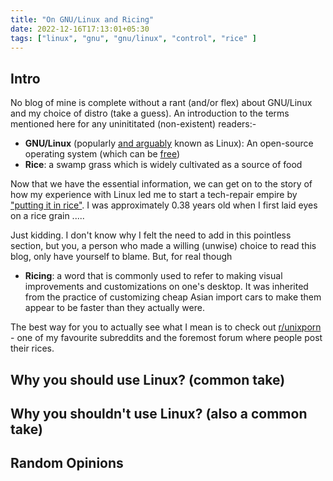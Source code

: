 ```yaml
---
title: "On GNU/Linux and Ricing"
date: 2022-12-16T17:13:01+05:30
tags: ["linux", "gnu", "gnu/linux", "control", "rice" ]
---
```


<!-- {{<raw>}}
<sub>DISCLAIMER: this might be excessively long. TLDR at bottom</sub>
{{</raw>}} -->

## Intro

No blog of mine is complete without a rant (and/or flex) about GNU/Linux and my choice of distro (take a guess). An introduction to the terms mentioned here for any uninititated (non-existent) readers:-
- **GNU/Linux** (popularly [and arguably](https://www.gnu.org/gnu/why-gnu-linux.html) known as Linux): An open-source operating system (which can be [free](https://www.gnu.org/philosophy/free-sw.en.html))
- **Rice**: a swamp grass which is widely cultivated as a source of food

Now that we have the essential information, we can get on to the story of how my experience with Linux led me to start a tech-repair empire by ["putting it in rice"](https://www.urbandictionary.com/define.php?term=Did%20You%20Try%20Putting%20It%20In%20Rice%3F). I was approximately 0.38 years old when I first laid eyes on a rice grain .....

Just kidding. I don't know why I felt the need to add in this pointless section, but you, a person who made a willing (unwise) choice to read this blog, only have yourself to blame. But, for real though
- **Ricing**: a word that is commonly used to refer to making visual improvements and customizations on one's desktop. It was inherited from the practice of customizing cheap Asian import cars to make them appear to be faster than they actually were.

The best way for you to actually see what I mean is to check out [r/unixporn](https://www.reddit.com/r/unixporn) - one of my favourite subreddits and the foremost forum where people post their rices.

## Why you should use Linux? (common take)

## Why you shouldn't use Linux? (also a common take)

## Random Opinions
